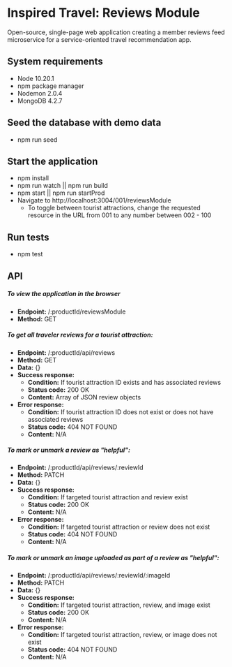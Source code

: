 # Inspired Travel: Reviews Module

Open-source, single-page web application creating a member reviews feed microservice for a service-oriented travel recommendation app.

## System requirements
  - Node 10.20.1
  - npm package manager
  - Nodemon 2.0.4
  - MongoDB 4.2.7

## Seed the database with demo data
  - npm run seed

## Start the application
  - npm install
  - npm run watch || npm run build
  - npm start || npm run startProd
  - Navigate to http://localhost:3004/001/reviewsModule
    - To toggle between tourist attractions, change the requested resource in the URL from 001 to any number between 002 - 100

## Run tests
  - npm test

## API

##### To view the application in the browser
  - **Endpoint:** /:productId/reviewsModule
  - **Method:** GET

##### To get all traveler reviews for a tourist attraction:
  - **Endpoint:** /:productId/api/reviews
  - **Method:** GET
  - **Data:** {}
  - **Success response:**
    - **Condition:** If tourist attraction ID exists and has associated reviews
    - **Status code:** 200 OK
    - **Content:** Array of JSON review objects
  - **Error response:**
    - **Condition:** If tourist attraction ID does not exist or does not have associated reviews
    - **Status code:** 404 NOT FOUND
    - **Content:** N/A

##### To mark or unmark a review as "helpful":
  - **Endpoint:** /:productId/api/reviews/:reviewId
  - **Method:** PATCH
  - **Data:** {}
  - **Success response:**
    - **Condition:** If targeted tourist attraction and review exist
    - **Status code:** 200 OK
    - **Content:** N/A
  - **Error response:**
    - **Condition:** If targeted tourist attraction or review does not exist
    - **Status code:** 404 NOT FOUND
    - **Content:** N/A

##### To mark or unmark an image uploaded as part of a review as "helpful":
  - **Endpoint:** /:productId/api/reviews/:reviewId/:imageId
  - **Method:** PATCH
  - **Data:** {}
  - **Success response:**
    - **Condition:** If targeted tourist attraction, review, and image exist
    - **Status code:** 200 OK
    - **Content:** N/A
  - **Error response:**
    - **Condition:** If targeted tourist attraction, review, or image does not exist
    - **Status code:** 404 NOT FOUND
    - **Content:** N/A
